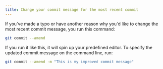 ```yaml
---
title: Change your commit message for the most recent commit
---
```


If you've made a typo or have another reason why you'd like to
change the most recent commit message, you run this command:

```bash
git commit --amend
```

If you run it like this, it will spin up your predefined editor.
To specify the updated commit message on the command line, run:

```bash
git commit --amend -m "This is my improved commit message"
```
